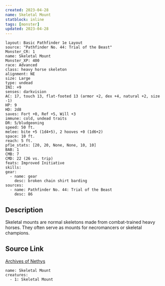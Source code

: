 ```yaml
---
created: 2023-04-28
name: Skeletal Mount
statblock: inline
tags: [monster]
updated: 2023-04-28
---
```

```statblock
layout: Basic Pathfinder 1e Layout
source: "Pathfinder No. 44: Trial of the Beast"
Monster_CR: 1
name: Skeletal Mount
Monster_XP: 400
race: Advanced
class: heavy horse skeleton
alignment: NE
size: Large
type: undead
INI: +9
senses: darkvision
AC: 17, touch 13, flat-footed 13 (armor +2, dex +4, natural +2, size -1)
HP: 9
HD: 2d8
saves: Fort +0, Ref +5, Will +3
immune: cold, undead traits
DR: 5/bludgeoning
speed: 50 ft.
melee: bite +5 (1d4+5), 2 hooves +0 (1d6+2)
space: 10 ft.
reach: 5 ft.
pf1e_stats: [20, 20, None, None, 10, 10]
BAB: 1
CMB: 7
CMD: 22 (26 vs. trip)
feats: Improved Initiative
skills: 
gear:
  - name: gear
    desc: broken chain shirt barding
sources:
  - name: Pathfinder No. 44: Trial of the Beast
    desc: 86
```
## Description
Skeletal mounts are normal skeletons made from combat-trained heavy horses. They often serve as mounts for necromancers or skeletal champions.
## Source Link
[Archives of Nethys](https://aonprd.com/MonsterDisplay.aspx?ItemName=Skeletal%20Mount)
```encounter-table
name: Skeletal Mount
creatures:
  - 1: Skeletal Mount
```
